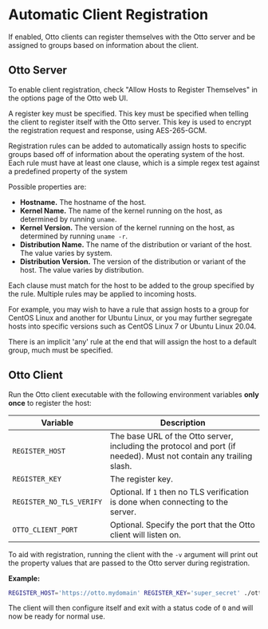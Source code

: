 # Automatic Client Registration

If enabled, Otto clients can register themselves with the Otto server and be assigned to groups based on information
about the client.

## Otto Server

To enable client registration, check "Allow Hosts to Register Themselves" in the options page of the Otto web UI.

A register key must be specified. This key must be specified when telling the client to register itself with the Otto
server. This key is used to encrypt the registration request and response, using AES-265-GCM.

Registration rules can be added to automatically assign hosts to specific groups based off of information about the
operating system of the host. Each rule must have at least one clause, which is a simple regex test against a predefined
property of the system

Possible properties are:
- **Hostname.** The hostname of the host.
- **Kernel Name.** The name of the kernel running on the host, as determined by running `uname`.
- **Kernel Version.** The version of the kernel running on the host, as determined by running `uname -r`.
- **Distribution Name.** The name of the distribution or variant of the host. The value varies by system.
- **Distribution Version.** The version of the distribution or variant of the host. The value varies by distribution.

Each clause must match for the host to be added to the group specified by the rule. Multiple rules may be applied to
incoming hosts.

For example, you may wish to have a rule that assign hosts to a group for CentOS Linux and another for Ubuntu Linux,
or you may further segregate hosts into specific versions such as CentOS Linux 7 or Ubuntu Linux 20.04.

There is an implicit 'any' rule at the end that will assign the host to a default group, much must be specified.

## Otto Client

Run the Otto client executable with the following environment variables **only once** to register the host:

|Variable|Description|
|-|-|
|`REGISTER_HOST`|The base URL of the Otto server, including the protocol and port (if needed). Must not contain any trailing slash.|
|`REGISTER_KEY`|The register key.|
|`REGISTER_NO_TLS_VERIFY`|Optional. If `1` then no TLS verification is done when connecting to the server.|
|`OTTO_CLIENT_PORT`|Optional. Specify the port that the Otto client will listen on.|

To aid with registration, running the client with the `-v` argument will print out the property values that are passed
to the Otto server during registration.

**Example:**

```bash
REGISTER_HOST='https://otto.mydomain' REGISTER_KEY='super_secret' ./otto
```

The client will then configure itself and exit with a status code of `0` and will now be ready for normal use.